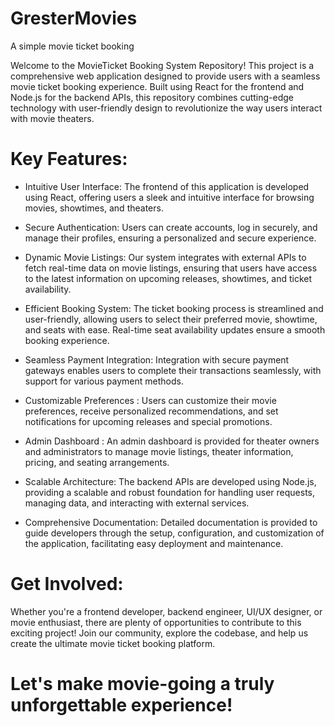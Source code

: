 # GresterMovies
A simple movie ticket booking

Welcome to the MovieTicket Booking System Repository! This project is a comprehensive web application designed to provide users with a seamless movie ticket booking experience. Built using React for the frontend and Node.js for the backend APIs, this repository combines cutting-edge technology with user-friendly design to revolutionize the way users interact with movie theaters.

# Key Features:

* Intuitive User Interface: The frontend of this application is developed using React, offering users a sleek and intuitive interface for browsing movies, showtimes, and theaters.

* Secure Authentication: Users can create accounts, log in securely, and manage their profiles, ensuring a personalized and secure experience.

* Dynamic Movie Listings: Our system integrates with external APIs to fetch real-time data on movie listings, ensuring that users have access to the latest information on upcoming releases, showtimes, and ticket availability.

* Efficient Booking System: The ticket booking process is streamlined and user-friendly, allowing users to select their preferred movie, showtime, and seats with ease. Real-time seat availability updates ensure a smooth booking experience.

* Seamless Payment Integration: Integration with secure payment gateways enables users to complete their transactions seamlessly, with support for various payment methods.

* Customizable Preferences : Users can customize their movie preferences, receive personalized recommendations, and set notifications for upcoming releases and special promotions.

* Admin Dashboard : An admin dashboard is provided for theater owners and administrators to manage movie listings, theater information, pricing, and seating arrangements.

* Scalable Architecture: The backend APIs are developed using Node.js, providing a scalable and robust foundation for handling user requests, managing data, and interacting with external services.

* Comprehensive Documentation: Detailed documentation is provided to guide developers through the setup, configuration, and customization of the application, facilitating easy deployment and maintenance.

# Get Involved:

Whether you're a frontend developer, backend engineer, UI/UX designer, or movie enthusiast, there are plenty of opportunities to contribute to this exciting project! Join our community, explore the codebase, and help us create the ultimate movie ticket booking platform.

# Let's make movie-going a truly unforgettable experience!

